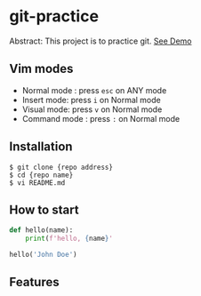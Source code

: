 # git-practice

Abstract: This project is to practice git.
[See Demo](https://www.google.com/)

## Vim modes

- Normal mode : press `esc` on ANY mode
- Insert mode: press `i` on Normal mode
- Visual mode: press `v` on Normal mode
- Command mode : press `:` on Normal mode

## Installation
```shell
$ git clone {repo address}
$ cd {repo name}
$ vi README.md
```

## How to start

```python
def hello(name):
    print(f'hello, {name}'

hello('John Doe')
```

## Features
